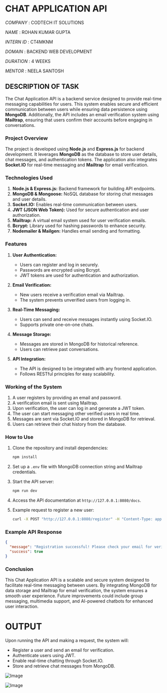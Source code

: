# CHAT APPLICATION API

*COMPANY* : CODTECH IT SOLUTIONS

*NAME* : ROHAN KUMAR GUPTA

*INTERN ID* : CT4MKNM

*DOMAIN* : BACKEND WEB DEVELOPMENT

*DURATION* : 4 WEEKS

*MENTOR* : NEELA SANTOSH

## DESCRIPTION OF TASK

The Chat Application API is a backend service designed to provide real-time messaging capabilities for users. This system enables secure and efficient communication between users while ensuring data persistence using **MongoDB**. Additionally, the API includes an email verification system using **Mailtrap**, ensuring that users confirm their accounts before engaging in conversations.

### Project Overview

The project is developed using **Node.js** and **Express.js** for backend development. It leverages **MongoDB** as the database to store user details, chat messages, and authentication tokens. The application also integrates **Socket.IO** for real-time messaging and **Mailtrap** for email verification.

### Technologies Used

1. **Node.js & Express.js:** Backend framework for building API endpoints.
2. **MongoDB & Mongoose:** NoSQL database for storing chat messages and user details.
3. **Socket.IO:** Enables real-time communication between users.
4. **JWT (JSON Web Token):** Used for secure authentication and user authorization.
5. **Mailtrap:** A virtual email system used for user verification emails.
6. **Bcrypt:** Library used for hashing passwords to enhance security.
7. **Nodemailer & Mailgen:** Handles email sending and formatting.

### Features

1. **User Authentication:**
   - Users can register and log in securely.
   - Passwords are encrypted using Bcrypt.
   - JWT tokens are used for authentication and authorization.

2. **Email Verification:**
   - New users receive a verification email via Mailtrap.
   - The system prevents unverified users from logging in.

3. **Real-Time Messaging:**
   - Users can send and receive messages instantly using Socket.IO.
   - Supports private one-on-one chats.

4. **Message Storage:**
   - Messages are stored in MongoDB for historical reference.
   - Users can retrieve past conversations.

5. **API Integration:**
   - The API is designed to be integrated with any frontend application.
   - Follows RESTful principles for easy scalability.

### Working of the System

1. A user registers by providing an email and password.
2. A verification email is sent using Mailtrap.
3. Upon verification, the user can log in and generate a JWT token.
4. The user can start messaging other verified users in real time.
5. Messages are sent via Socket.IO and stored in MongoDB for retrieval.
6. Users can retrieve their chat history from the database.

### How to Use

1. Clone the repository and install dependencies:
   ```bash
   npm install
   ```
2. Set up a `.env` file with MongoDB connection string and Mailtrap credentials.

3. Start the API server:
   ```bash
   npm run dev
   ```
4. Access the API documentation at `http://127.0.0.1:8080/docs`.

5. Example request to register a new user:
   ```bash
   curl -X POST "http://127.0.0.1:8080/register" -H "Content-Type: application/json" -d '{"email":"user@example.com", "password":"securepassword"}'
   ```

### Example API Response

```json
{
  "message": "Registration successful! Please check your email for verification.",
  "success": true
}
```

### Conclusion

This Chat Application API is a scalable and secure system designed to facilitate real-time messaging between users. By integrating MongoDB for data storage and Mailtrap for email verification, the system ensures a smooth user experience. Future improvements could include group messaging, multimedia support, and AI-powered chatbots for enhanced user interaction.

# OUTPUT

Upon running the API and making a request, the system will:
- Register a user and send an email for verification.
- Authenticate users using JWT.
- Enable real-time chatting through Socket.IO.
- Store and retrieve chat messages from MongoDB.

![Image](https://github.com/user-attachments/assets/ac03be37-01d7-4f22-98b4-2050a85e93bd)

![Image](https://github.com/user-attachments/assets/71205313-4519-4cc0-a14b-595f78b03fd3)

